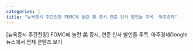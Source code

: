 ```yaml
---
categories: j
title: "뉴욕증시 주간전망 FOMC에 놀란 美 증시 연준 인사 발언들 주목  아주경제"
---
```

[뉴욕증시 주간전망] FOMC에 놀란 美 증시, 연준 인사 발언들 주목&nbsp;&nbsp;아주경제Google 뉴스에서 전체 콘텐츠 보기